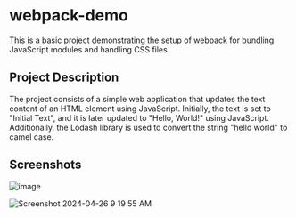 # webpack-demo

This is a basic project demonstrating the setup of webpack for bundling JavaScript modules and handling CSS files.

## Project Description

The project consists of a simple web application that updates the text content of an HTML element using JavaScript. Initially, the text is set to "Initial Text", and it is later updated to "Hello, World!" using JavaScript. Additionally, the Lodash library is used to convert the string "hello world" to camel case.

## Screenshots
![image](https://github.com/GregoryRobetertson/webpack-demo/assets/147750592/152b645b-beeb-4e49-ab2f-f4437b3f1db5)

![Screenshot 2024-04-26 9 19 55 AM](https://github.com/GregoryRobetertson/webpack-demo/assets/147750592/62eddf8c-ac1b-4f2c-8e1e-f98856659123)

